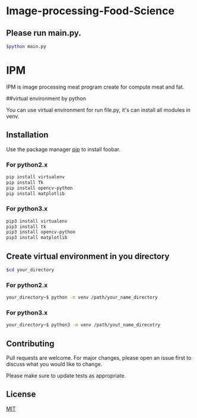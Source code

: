 # Image-processing-Food-Science

## Please run main.py.
```bash
$python main.py
```


# IPM

IPM is image processing meat program create for compute meat and fat.

##virtual environment by python

You can use virtual environment for run file.py, it's can install all modules in venv.

## Installation

Use the package manager [pip](https://pip.pypa.io/en/stable/) to install foobar.

### For python2.x
```bash
pip install virtualenv
pip install Tk
pip install opencv-python
pip install matplotlib
```
### For python3.x
```bash
pip3 install virtualenv
pip3 install tk
pip3 install opencv-python
pip3 install matplotlib
```
## Create virtual environment in you directory
 ```bash
$cd your_directory
```
### For python2.x
```bash
your_directory~$ python -m venv /path/your_name_directory
```
### For python3.x
```bash
your_directory~$ python3 -m venv /path/yout_name_direcotry
```

## Contributing
Pull requests are welcome. For major changes, please open an issue first to discuss what you would like to change.

Please make sure to update tests as appropriate.

## License
[MIT](https://choosealicense.com/licenses/mit/)
